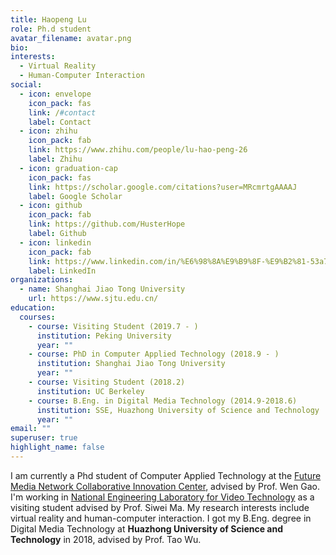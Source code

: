 ```yaml
---
title: Haopeng Lu
role: Ph.d student
avatar_filename: avatar.png
bio: 
interests:
  - Virtual Reality
  - Human-Computer Interaction
social:
  - icon: envelope
    icon_pack: fas
    link: /#contact
    label: Contact
  - icon: zhihu
    icon_pack: fab
    link: https://www.zhihu.com/people/lu-hao-peng-26
    label: Zhihu
  - icon: graduation-cap
    icon_pack: fas
    link: https://scholar.google.com/citations?user=MRcmrtgAAAAJ
    label: Google Scholar
  - icon: github
    icon_pack: fab
    link: https://github.com/HusterHope
    label: Github
  - icon: linkedin
    icon_pack: fab
    link: https://www.linkedin.com/in/%E6%98%8A%E9%B9%8F-%E9%B2%81-53a7a713b/
    label: LinkedIn
organizations:
  - name: Shanghai Jiao Tong University
    url: https://www.sjtu.edu.cn/
education:
  courses:
    - course: Visiting Student (2019.7 - )
      institution: Peking University
      year: ""
    - course: PhD in Computer Applied Technology (2018.9 - )
      institution: Shanghai Jiao Tong University
      year: ""
    - course: Visiting Student (2018.2)
      institution: UC Berkeley
    - course: B.Eng. in Digital Media Technology (2014.9-2018.6)
      institution: SSE, Huazhong University of Science and Technology
      year: ""
email: ""
superuser: true
highlight_name: false
---
```

I am currently a Phd student of Computer Applied Technology at the [Future Media Network Collaborative Innovation Center](https://cmic.sjtu.edu.cn/), advised by Prof. Wen Gao. I'm working in [National Engineering Laboratory for Video Technology](http://idm.pku.edu.cn/) as a visiting student advised by Prof. Siwei Ma. My research interests include virtual reality and human-computer interaction. I got my B.Eng. degree in Digital Media Technology at **Huazhong University of Science and Technology** in 2018, advised by Prof. Tao Wu. 
